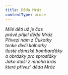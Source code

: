 ```yaml
---
title: Děda Mráz
contentType: prose
---
```


<section>

_Milé děti už je čas  
právě přijel děda Mráz  
Přivezl nám z Čukotky  
tenké dívčí kalhotky  
tlusté dámské bombarďáky  
a obrázky pro sprosťáky  
Jako další z mnoha krás  
které přivezʼ děda Mráz_

</section>
